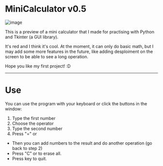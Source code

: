 # MiniCalculator v0.5

![image](https://github.com/Ezirion/mini_calculator/assets/147734603/21788845-fadf-46a7-8e7c-cc9be7266a96)

This is a preview of a mini calculator that 
I made for practising with Python and Tkinter 
(a GUI library).

It's red and I think it's cool. At the moment,
it can only do basic math, but I may add 
some more features in the future, like
adding desploiment on the screen to be
able to see a long operation.

Hope you like my first project! :D

-----------------------------------------

# Use

You can use the program with your keyboard
or click the buttons in the window:

  1. Type the first number
  2. Choose the operator
  3. Type the second number
  4. Press "=" or <Enter>
  - Then you can add numbers to the result and
    do another operation (go back to step 2)
  - Press "C" or <Backspace> to erase all.
  - Press <Escape> key to quit. 
